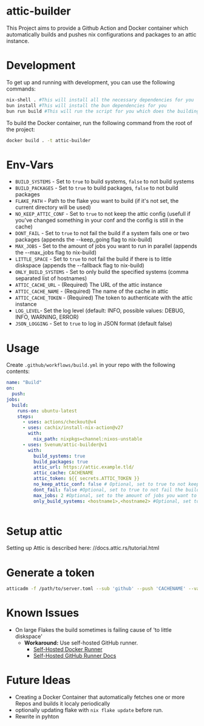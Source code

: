 # attic-builder
This Project aims to provide a Github Action and Docker container which automatically builds and pushes nix configurations and packages to an attic instance.
# Development
To get up and running with development, you can use the following commands:
```bash
nix-shell . #This will install all the necessary dependencies for you
bun install #This will install the bun dependencies for you
bun run build #This will run the script for you which does the building and pushing to attic. BEFORE you run this, fill in your .env file with the envs in the .env.example file
```
To build the Docker container, run the following command from the root of the project:
```bash
docker build . -t attic-builder
```
# Env-Vars
- `BUILD_SYSTEMS` - Set to `true` to build systems, `false` to not build systems
- `BUILD_PACKAGES` - Set to `true` to build packages, `false` to not build packages
- `FLAKE_PATH` - Path to the flake you want to build (if it's not set, the current directory will be used)
- `NO_KEEP_ATTIC_CONF` - Set to `true` to not keep the attic config (usefull if you've changed something in your conf and the config is still in the cache)
- `DONT_FAIL` - Set to `true` to not fail the build if a system fails one or two packages (appends the --keep_going flag to nix-build)
- `MAX_JOBS` - Set to the amount of jobs you want to run in parallel (appends the --max_jobs flag to nix-build)
- `LITTLE_SPACE` - Set to `true` to not fail the build if there is to little diskspace (appends the --fallback flag to nix-build)
- `ONLY_BUILD_SYSTEMS` - Set to only build the specified systems (comma separated list of hostnames)
- `ATTIC_CACHE_URL` - (Required) The URL of the attic instance
- `ATTIC_CACHE_NAME` - (Required) The name of the cache in attic
- `ATTIC_CACHE_TOKEN` - (Required) The token to authenticate with the attic instance
- `LOG_LEVEL`- Set the log level (default: INFO, possible values: DEBUG, INFO, WARNING, ERROR)
- `JSON_LOGGING` - Set to `true` to log in JSON format (default false)
# Usage
Create `.github/workflows/build.yml` in your repo with the following contents:

```yaml
name: "Build"
on:
  push:
jobs:
  build:
    runs-on: ubuntu-latest
    steps:
      - uses: actions/checkout@v4
      - uses: cachix/install-nix-action@v27
        with:
          nix_path: nixpkgs=channel:nixos-unstable
      - uses: Svenum/attic-builder@v1
        with:
          build_systems: true
          build_packages: true
          attic_url: https://attic.example.tld/
          attic_cache: CACHENAME
          attic_token: ${{ secrets.ATTIC_TOKEN }}
          no_keep_attic_conf: false # Optional, set to true to not keep the attic config (usefull if you've changed something in your conf and the config is still in the cache)
          dont_fail: false #Optional, set to true to not fail the build if a system fails one or two packages (appends the --keep_going flag to nix-build)
          max_jobs: 2 #Optional, set to the amount of jobs you want to run in parallel (appends the --max_jobs flag to nix-build)
          only_build_systems: <hostname1>,<hostname2> #Optional, set to only build the specified systems
          
```

# Setup attic
Setting up Attic is described here: //docs.attic.rs/tutorial.html

# Generate a token
```bash
atticadm -f /path/to/server.toml --sub 'github' --push 'CACHENAME' --validity '1y'
```

# Known Issues
- On large Flakes the build sometimes is failing cause of 'to little diskspace'
    - **Workaround:** Use self-hosted GitHub runner.
        - [Self-Hosted Docker Runner](https://github.com/myoung34/docker-github-actions-runner)
        - [Self-Hosted GitHub Runner Docs](https://docs.github.com/en/actions/hosting-your-own-runners/managing-self-hosted-runners/about-self-hosted-runners)

# Future Ideas
- Creating a Docker Container that automatically fetches one or more Repos and builds it localy periodically
- optionally updating flake with `nix flake update` before run.
- Rewrite in pyhton
